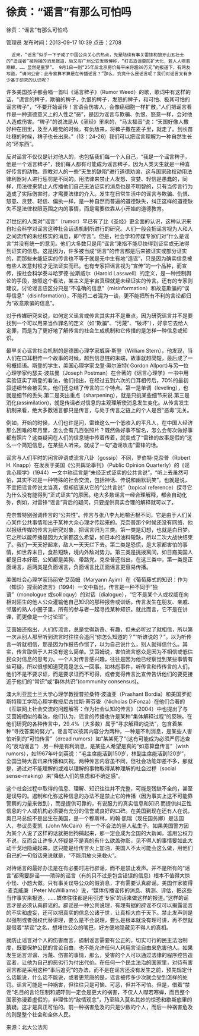# 徐贲：“谣言”有那么可怕吗  
徐贲：“谣言”有那么可怕吗

管理员 发布时间：2013-09-17 10:39  点击：2708

      近来，“谣言”似乎一下子成了中国公众关心的热点，先是陆续有事关雷锋和狼牙山五壮士的“造谣者”被拘捕的消息报道，后又有广州公安发微博称，“打击造谣要防扩大化，若人人噤若寒蝉，…… 显然是噩梦”。 9月1日一则“25年后北京房价每平米将超80万元”的报道下，有网友写道，“请问公安：此专家算不算是在传播谣言？”那么，究竟什么是谣言呢？我们对谣言又有多少基于研究的认识呢？

许多美国孩子都会唱一首叫《谣言稗子》（Rumor Weed）的歌，歌词中有这样的话，“谎言的稗子，欺骗的稗子，仇恨的稗子，发怒的稗子，和可怕、极其可怕的谣言稗子”，“不要开始谣传！言语会伤害人，会像癌细胞一样扩散。”人们把谣言看作是一种道德意义上的人性之“恶”，是因为谣言与欺骗、仇恨、怒意一样，会对他人造成伤害。“稗子”的说法是从《圣经》里来的，“马太福音”说：“天国好像人撒好种在田里，及至人睡觉的时候，有仇敌来，将稗子撒在麦子里，就走了。到长苗吐穗的时候，稗子也长出来。”（13：24-26）我们可以把谣言理解为一种自然生长的“坏东西”。

反对谣言不仅仅是针对他人的，也包括我们每一个人自己，“我是一个谣言稗子，他是一个谣言稗子”，我们每人都有可能成为谣言稗子，因为人类天生就是一种喜好传言的动物。宗教对人的一些“天生的缺陷”进行道德劝谕，这与国家政权动用法律利器对人进行惩罚是不同的。用法律来禁止人发怒、贪婪、轻信是愚蠢的，同样，用法律来禁止人传播他们自己无法证实的消息也是不明智的，只有当传言行为造成了实际伤害时，才需要法律的介入。发生在日常生活中的谣言与欺骗、仇恨、怒意、贪婪、轻信、偏执一样，是一种自然而普遍的道德缺失，纠正这样的道德缺失不是法律权限范围之内的事情，而是需要依靠从小开始的道德教育。

21世纪的人类对“谣言”（rumor）早已有了比《圣经》更全面的认识，这种认识来自社会科学对谣言这种社会话语机制所进行的研究。人们一般会把谣言视为人和人之间流传的未经核实的消息，即“传言”。但是，社会学和传媒专家们对“什么是谣言”并没有统一的意见。他们大多数只是用“谣言”来指不能尽快得到证实或无法得到证实的信息。这是因为，许多被当成“谣言”的传言都是后来被证实或部分证实的，而那些未能证实的传言也不等于就是无中生有地“造谣”，只是因为确实信息被有些人故意封锁才无法证实而已。也有专家把谣言视为“宣传”的一个品种，而宣传，按社会科学泰斗哈罗德·拉斯威尔（Harold Lasswell）的定义，是一种控制舆论的手段，按照这个看法，某主义是宇宙真理就是未经证实的传言。还有的专家则建议，讨论谣言应区分只是“不准确的信息”（misinformation）和故意欺骗的“误导信息”（disinformation），不能将二者混为一谈，更不能把所有不利的言论都归为“故意欺骗的信息”。

对于传媒研究来说，如何定义谣言或传言其实并不是重点，因为研究谣言并不是要找到一个可以用来当作罪名的定义（如“欺骗”、“污蔑”、“破坏”），好拿它去给人定罪，而是为了更好地了解传言的社会生成机制和它传播的是怎样一种信息或知识。

最早关心谣言社会机制的是德国心理学家威廉·斯登（William Stern），他发现，当人们在口耳相传一个故事的时候，越到信息链的末端，故事就越简短，最后成了一句概括语。斯登的学生，美国心理学家戈登·奥尔波特( Gordon Allport)与另一位心理学家约瑟夫·波兹曼（Joseph Postman）在合著的《谣言心理学》一书中用实验证实了斯登的看法，他们指出，在经过五到六次的口耳相传后，70%的最初叙述细节会被丢失。他们还总结了传言的三个特点。第一是单调（leveling），也就是细节的丢失.第二是突出重点（sharpening），就是只挑某些细节来说.第三是消化(assimilation)，就是传谣者对信息的主观理解使消息发生变化。从传言发生机制来看，绝大多数谣言都只是传言，与处于传言之链上的个人是否“恶毒”无关。

例如，开始的时候，人们也许是问，雷锋这么一个低收入的平凡人，在中国人经济那么困难的年月里，怎么会有几百张照片？既然做好事不留名，怎么会每次做好事都有照片？这类疑问在人们的信息链中传着传着，就变成了“雷锋的故事是假的”这么一个简短信息，在某些人听来，就成了一句“造谣攻击”雷锋的话。

谣言与人们平时的闲言碎语或流言八卦（gossip）不同，罗伯特·克奈普（Robert H. Knapp）在发表于美国《公共舆论季刊》（Public Opinion Quarterly）的《谣言心理学》（1944）一文中称谣言是“未经正式证实的公共言说”，“听上去虽然可怕，其实不过是一种特殊的社会交流，包括神话、传说和幽默玩笑”。也就是说，不宜把谣言传说太当真，但却应该从它的“公共言说”（topical reference）探寻它为什么没有能得到“正式证实”的原因。绝大多数谣言一经合理解释，都会自动化弥，例如，对雷锋“谣言”背后的疑问，只要提供真实合理的解释就可以了。

克奈普特别强调传言的“公共性”。传言与张八李九地嚼舌根不同，它是由于人们关心某件公共事情和出于某种大众心理才传起来的。克奈普那个时候还没有网络，他以报纸传媒的传言为研究对象，把谣言归为三类。第一类是幻想，也就是白日梦。它之所以能传播是因为大家都这么希望，如日本的油料短缺，所以二次大战快结束了。我们一天天好起来，敌人一天天烂下去。第二类是恐慌，是大家都害怕的事情，如世界末日，食盐短缺，境内外敌对势力。第三类是挑拨离间，如日裔美国人都是日本奸细，公知都是美狗、带路党。克奈普还指出，在这三类中，第一类是正面谣言，后两类是负面谣言，负面谣言比正面谣言更容易传播。

美国社会心理学家玛丽安·艾茵姆（Maryann Ayim）在《葡萄藤式的知识：作为（知识）探索的流言》（1994）一文中指出，传言是一种不同于“独语”（monologue 或soliloquy）的对话（dialogue），“它不是某个人或权威在向相对陌生的他人公众灌输他自己知识的那种报告或训话。传言发生在朋友、亲戚、邻居的熟人小圈子里，所有的参与者一起寻找某种知识。就此而言，它不是在讲课，而更像是一个讨论班”。

艾茵姆还指出，人们传流言，总是觉得新奇、有趣，但未必听过了就相信，所以第一次从别人那里听到流言时往往会追问“你怎么知道的？”“听谁说的？”。以为听传言一听就相信，那是因为作报告作惯了，以为自己说什么，别人就得信什么。其实，传言取信于人并没有这么简单。艾茵姆说，害怕流言惑众是因为不相信或低估民众对信息的思考力。一个人对传言感兴趣，往往是因为他已经察觉到某些事情有些可疑，所以很想知道究竟是怎么一回事。如林彪事件，听传言和传传言的人们，他们不是不要求证，而是要求证而不可得，或者觉得传言比宣传告诉他们的要更接近于他们的“常识”或“群体共识”(community consensus)。

澳大利亚昆士兰大学心理学教授普拉桑特·波迪亚（Prashant Bordia）和美国罗彻斯特理工学院心理学教授尼古拉斯·蒂芬查（Nicholas DiFonza）在他们合著的《互联网上社会交流的问题解答：作为社会认知的传言》（2004）中也提出了与艾茵姆相似的看法，他们认为，谣言的传播也许是某种“集体解释过程”的反映。在他们研究的各种传言中，29.4%（大多数）属于“寻求解释的说法”，包含着某种“寻找答案的努力”。谣言可以按其内容分为两种，一种是不利消息，是某些人害怕听到的“可怕传言”（dread rumors）如“某某死了”(这有可能成为必须严厉追查的“反动谣言”）.另一种是有利消息，是某些人希望是真的“如意算盘传言”（wish rumors），如1967年叶剑英说：“毛主席能活到150岁，林副主席能活到120岁”，全国当特大喜讯来传播和庆祝。两种传言内容虽不同，但社会功能却差不多，那就是，通过对不能理解的或难以理解的事物取得某种理解的社会过程（social sense-making）来“降低人们的焦虑和不确定感”。

这个社会过程中取得的信息、理解、知识往往并不完整，可能是残缺不全的，甚至是误导的。遏制和化弥这种信息的办法不是禁止它的传播（因为事实上这不可能靠警察的力量来做到），而是提供可靠的，有说服力的真实信息和知识.而提供纠正性信息的个人或机构必须要有充分的信誉或良好的口碑。在美国到现在还有人在说，奥巴马总统不是出生在美国，是一个穆斯林，約翰·凱瑞（现任国务卿）是法国人，参议员麦凯（John McCain）有一个不合法的黑人私生子。如果美国警方因为某个人说了这样的话就把他拘捕起来，那一定会成为全国的大新闻，滥用公权力不说，反而会让许多人怀疑是不是真的有什么欲盖弥彰，见不得人的事情要如此大动干戈地隐藏起来。这只能是给传言火上加油，美国人不太可能会这么做，用他们自己的一句俗话来说就是，“不能用放火来救火”。

对待谣言的最好办法是在有必要时进行辟谣，而不是禁止发声。并不是所有的“谣言”都需要辟谣——琐碎的谣言（有的只不过是包含错误的信息）根本不值得大惊小怪、小题大做。只有事关误导公众的假消息，才有需要认真辟谣。美国作家彼得·麦克威廉（Peter McWilliams）说，“媒体传播谣传的消息、猜测、评估，把这些当作事实来报道。……媒体往往都是用引述‘专家’的话来做这样的报道。”这样的谣言才是必须认真辟谣的。辟谣是一种公共说理，有理有据的辟谣不仅可以揭露谣言的不实和虚妄，还可以把真实的信息公诸于世，让真相大白于天下。禁止发声则是以强制或者强权代替讲理，要么是不会说理，要么是根本就没有理可讲，再不然就是借着“禁谣”之名，想堵住公众的嘴巴，好方便地隐藏见不得人的真相。

就防止谣言对个人的伤害而言，遏制谣言需要有公正的，切实可行的民主法治制度，既要保护公民的言论自由，也不能允许任何人利用言论自由来危害他人。如果发生谣言诽谤、污蔑、伤害的事情，那么，受害的个人可以通过法律的程序控告造谣者，让他为自己的恶劣行为付出代价。在任何一个民主法治的国家里，对待有害谣言都是采用这种“事后追究”的办法，而不是在谣言还没有发生之前，预先规定什么话能说，什么话不能说，或者更荒唐的是，谣言被传多少次就会受到怎样的处罚。谣言可能是一种祸害，但往往只是可恼、可恶，但并不可怕。但是，借着“禁谣”名目的言论压制和威吓则一定会是更大的祸害，不仅人人噤若寒蝉，而且整个国家弥漫着虚假的，非理性的“敌情观念”，乃至陷入莫名其妙的惊恐和歇斯底里的猜疑。这才是真正可怕的。前一种祸害危及的只是少数的个人，而后一种祸害危及的则是整个社会和全体人民。

来源：北大公法网